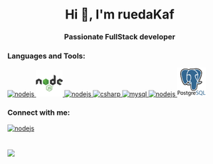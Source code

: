 
<!--
**JhanCarlosRueda-Camp us/** is a ✨ _special_ ✨   r epository because its ` README.md` (this file ) appears on your GitHub profile.
 
Here are some ideas to get you  started:

- 🔭 I’m currently working on ...
 ... 
- 👯 I’m looking to collaborate on ...
- 🤔 I’m looking for help with   ... 
- 💬 Ask me about ...
- 📫 How to reach me: ...
- 😄 Pronouns: ...
- ⚡ Fun fact: ...
-->

<h1 align="center">Hi 👋, I'm ruedaKaf</h1>
<h3 align="center">Passionate FullStack developer </h3>

<!--- 🔭 I’m currently  working on **Degree Project**-->



### Languages and Tools:


<p align="left"> 

<a href="https://nodejs.org" target="_blank" rel="noreferrer"> 
<img src="https://www.vectorlogo.zone/logos/reactjs/reactjs-ar21.svg" alt="nodejs" width="60 " height="auto"/> </a>

 
<a href="https://nodejs.org" target="_blank" rel="noreferrer"> 
<img src="https://raw.githubusercontent.com/devicons/devicon/master/icons/nodejs/nodejs-original-wordmark.svg" alt="nodejs" width="60" height="auto"/> </a>

 <a href="https://nodejs.org" target="_blank" rel="noreferrer"> 
<img src="https://www.vectorlogo.zone/logos/dotnet/dotnet-vertical.svg" alt="nodejs" width="60" height="auto"/> </a>
 
<a href="" target="_blank" rel="noreferrer"> 
<img src="https://www.vectorlogo.zone/logos/javascript/javascript-vertical.svg" alt="csharp" width="65" height="auto"/> </a> 
 
<a href="https://www.mysql.com/" target="_blank" rel="noreferrer"> 
<img src="https://www.vectorlogo.zone/logos/mysql/mysql-official.svg" alt="mysql" width="65" height="auto"/> </a> 

<a href="https://nodejs.org" target="_blank" rel="noreferrer"> 
<img src="https://www.vectorlogo.zone/logos/mongodb/mongodb-ar21.svg" alt="nodejs" width="65" height="auto"/> </a> 

<a href="https://www.postgresql.org" target="_blank" rel="noreferrer"> 
<img src="https://raw.githubusercontent.com/devicons/devicon/master/icons/postgresql/postgresql-original-wordmark.svg" alt="postgresql" width="65" height="auto"/>  </a> 
 
<!-- - 🌱 I’m currently learning -->
 

<!--<a href="" target="_blank" rel="noreferrer"> 
<img src="https://s3-alpha.figma.com/hub/file/2649946739/f6a7462a-0e1d-42d2-81aa-548a5dbce420-cover.png" alt="qwik" width="75" height="auto"/> </a> 
-->
</p>

### Connect with me:

<p align="left">
<a href="https://www.linkedin.com/in/ruedakaf/" target="_blank" rel="noreferrer"> 
<img src="https://www.vectorlogo.zone/logos/linkedin/linkedin-icon.svg" alt="nodejs" width="50" height="auto"/> </a>
</p>

<h1> </h1>
<img align="left" src="https://github-readme-stats.vercel.app/api?username=ruedaKaff&show_icons=true&theme=react"/> 

